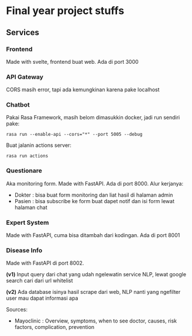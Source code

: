 # Final year project stuffs

## Services

### Frontend

Made with svelte, frontend buat web. Ada di port 3000

### API Gateway

CORS masih error, tapi ada kemungkinan karena pake localhost

### Chatbot

Pakai Rasa Framework, masih belom dimasukkin docker, jadi run sendiri pake:

    rasa run --enable-api --cors="*" --port 5005 --debug

Buat jalanin actions server:

    rasa run actions

### Questionare

Aka monitoring form. Made with FastAPI. Ada di port 8000. Alur kerjanya:

- Dokter : bisa buat form monitoring dan liat hasil di halaman admin
- Pasien : bisa subscribe ke form buat dapet notif dan isi form lewat halaman chat

### Expert System

Made with FastAPI, cuma bisa ditambah dari kodingan. Ada di port 8001

### Disease Info

Made with FastAPI di port 8002.

**(v1)** Input query dari chat yang udah ngelewatin service NLP, lewat google search cari dari url whitelist

**(v2)** Ada database isinya hasil scrape dari web, NLP nanti yang ngefilter user mau dapat informasi apa

Sources:

- Mayoclinic : Overview, symptoms, when to see doctor, causes, risk factors, complication, prevention
